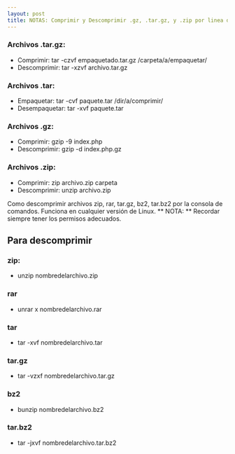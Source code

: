 ```yaml
---
layout: post
title: NOTAS: Comprimir y Descomprimir .gz, .tar.gz, y .zip por linea de comandos en Linux (Shell)
---
```


### Archivos .tar.gz:
 + Comprimir: tar -czvf empaquetado.tar.gz /carpeta/a/empaquetar/
 + Descomprimir: tar -xzvf archivo.tar.gz

### Archivos .tar:
 + Empaquetar: tar -cvf paquete.tar /dir/a/comprimir/
 + Desempaquetar: tar -xvf paquete.tar

### Archivos .gz:
 + Comprimir: gzip -9 index.php
 + Descomprimir: gzip -d index.php.gz

### Archivos .zip:
 + Comprimir: zip archivo.zip carpeta
 + Descomprimir: unzip archivo.zip

 Como descomprimir archivos zip, rar, tar.gz, bz2, tar.bz2 por la consola de comandos. Funciona en cualquier versión de Linux.
 ** NOTA: ** Recordar siempre tener los permisos adecuados.

## Para descomprimir ##

### zip: ###
 + unzip nombredelarchivo.zip

### rar ###
 + unrar x nombredelarchivo.rar

### tar ###
 + tar -xvf nombredelarchivo.tar

### tar.gz ###
 + tar -vzxf nombredelarchivo.tar.gz

### bz2 ###
 + bunzip nombredelarchivo.bz2

### tar.bz2 ###
 + tar -jxvf nombredelarchivo.tar.bz2
